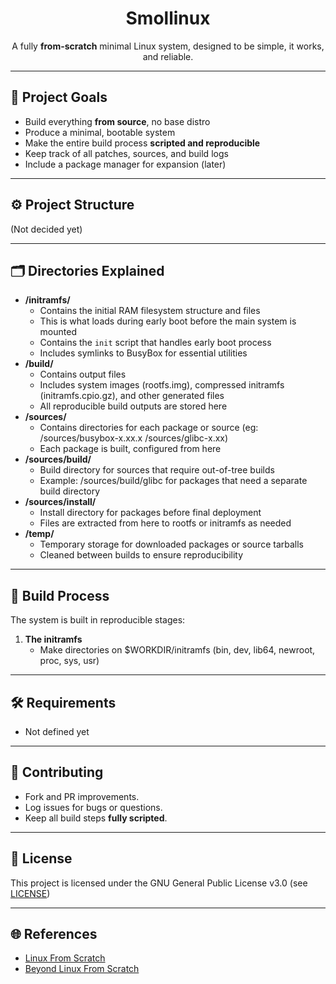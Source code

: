 <h1 align=center>Smollinux</h1>
<p align=center>A fully <b>from-scratch</b> minimal Linux system, designed to be simple, it works, and reliable.</p>

---

## 📌 Project Goals

- Build everything **from source**, no base distro
- Produce a minimal, bootable system
- Make the entire build process **scripted and reproducible**
- Keep track of all patches, sources, and build logs
- Include a package manager for expansion (later)

---

## ⚙️ Project Structure
(Not decided yet)

---

## 🗂️ Directories Explained

- **/initramfs/**  
  - Contains the initial RAM filesystem structure and files
  - This is what loads during early boot before the main system is mounted
  - Contains the `init` script that handles early boot process
  - Includes symlinks to BusyBox for essential utilities
- **/build/**
  - Contains output files
  - Includes system images (rootfs.img), compressed initramfs (initramfs.cpio.gz),
    and other generated files
  - All reproducible build outputs are stored here 
- **/sources/**
  - Contains directories for each package or source (eg: /sources/busybox-x.xx.x /sources/glibc-x.xx)
  - Each package is built, configured from here
- **/sources/build/**
  - Build directory for sources that require out-of-tree builds
  - Example: /sources/build/glibc for packages that need a separate build directory
- **/sources/install/**
  - Install directory for packages before final deployment
  - Files are extracted from here to rootfs or initramfs as needed
- **/temp/**
  - Temporary storage for downloaded packages or source tarballs
  - Cleaned between builds to ensure reproducibility

---

## 🚀 Build Process

The system is built in reproducible stages:

1. **The initramfs**
   - Make directories on $WORKDIR/initramfs (bin, dev, lib64, newroot, proc, sys, usr)

---

## 🛠️ Requirements

- Not defined yet

---

## 🤝 Contributing

- Fork and PR improvements.
- Log issues for bugs or questions.
- Keep all build steps **fully scripted**.

---

## 📜 License

This project is licensed under the GNU General Public License v3.0 (see [LICENSE](LICENSE))

---

## 🌐 References

- [Linux From Scratch](https://www.linuxfromscratch.org/lfs/view/stable/)
- [Beyond Linux From Scratch](https://www.linuxfromscratch.org/blfs/view/stable/)
